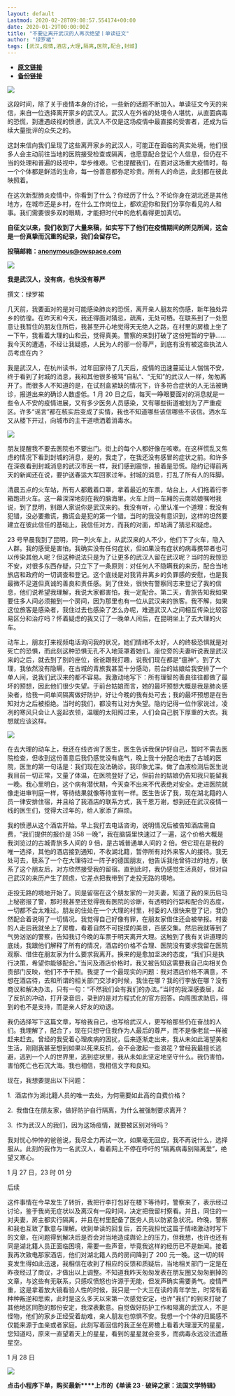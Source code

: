 ```yaml
---
layout: default
Lastmod: 2020-02-28T09:08:57.554174+00:00
date: 2020-01-29T00:00:00Z
title: "不要让离开武汉的人再次绝望丨单读征文"
author: "绿罗裙"
tags: [武汉,疫情,酒店,大理,隔离,医院,配合,封城]
---
```


* [**原文链接**](http://mp.weixin.qq.com/s?__biz=MzA3MzYzNjMyMA==&mid=2650193659&idx=2&sn=a206b19a488503683e15a140dc2723e5&chksm=870e1e74b07997620f40ec9f074142f04781e2122d75a8c48681a74946865bbf88dbcec8cf08#rd)
* [**备份链接**](http://archive.ph/dgLer)


![](/images/post/5e48163f1f3b0f0019e409bece5e3449.jpg)

  

这段时间，除了关于疫情本身的讨论，一些新的话题不断加入。单读征文今天的来信，来自一位选择离开家乡的武汉人。武汉人在外省的处境令人堪忧，从直面病毒的恐慌，到遭遇歧视的愤懑，武汉人不仅是这场疫情中最直接的受害者，还成为后续大量批评的众矢之的。

这封来信向我们呈现了这些离开家乡的武汉人，可能正在面临的真实处境，他们很多人会主动前往当地的医院接受检查或隔离，也愿意配合登记个人信息，但仍在不当的处理和普遍的歧视中，举步维艰。它也提醒我们，在面对这场重大疫情时，每一个个体都是鲜活的生命，每一份善意都弥足珍贵。所有人的命运，此刻都在彼此映照着。

在这次新型肺炎疫情中，你看到了什么？你经历了什么？不论你身在湖北还是其他地方，在城市还是乡村，在什么工作岗位上，都欢迎你和我们分享你看见的人和事。我们需要很多双的眼睛，才能把时代中的危机看得更加真切。

  

**自征文以来，我们收到了大量来稿，如实写下了他们在疫情期间的所见所闻，这会是一份真挚而沉重的纪录，我们会留存它。**

**投稿邮箱：anonymous@owspace.com**

  

![](/images/post/affc28fddff1d3f0aefb30dbee13758a.jpg)

  

**我是武汉人，没有病，也快没有尊严**

撰文：绿罗裙

几天前，我要面对的是对可能感染肺炎的恐慌，离开亲人朋友的伤感，新年独处异乡的彷徨。在昨天和今天，我还得面对猜忌，疏离，无处可栖。在联系到了一处愿意让我暂住的朋友住所后，我甚至开心地觉得天无绝人之路，在村里的房檐上坐了一下午，我看着大理的山和云，觉得真美。警察的来到打破了这份短暂的宁静……我今天的遭遇，不经让我疑惑，人民为人的那一份尊严，到底有没有被这些执法人员考虑在内？

我是武汉人，在杭州读书，过年回家待了几天后，疫情的迅速蔓延让人惴惴不安，终于看到了封城的消息，我和其他很多被骂“自私”、“无知”的武汉人一样，匆匆离开了。而很多人不知道的是，在试剂盒紧缺的情况下，许多符合症状的人无法被确诊，报道出来的确诊人数虚低。1 月 20 日之后，每天一睁眼要面对的消息就是一些令人不安的疫情进展，又有多少医务人员感染，又有哪些街道被划为了严重疫区。许多“谣言”都在核实后变成了实情，我也不知道哪些该信哪些不该信。洒水车又从楼下开过，向城市的主干道喷洒着消毒水。

![](/images/post/70a9343806c1b83d078819ddf23a74e6.jpg)

  

朋友提醒我不要去医院也不要出门。街上的每个人都好像在咳嗽。在这样慌乱又焦虑的情况下看到封城的消息，是的，我走了，在我还没有感冒的症状之前。和许多在深夜看到封城消息的武汉市民一样，我们感到震惊，接着是恐慌。隐约记得前两天的新闻还在说，要护送春运大军回家过年。封城的消息，打乱了所有人的阵脚。

清晨五点的火车站，所有人都戴着口罩，拿着最近的车票，站台上，人们拖着行李箱跑进火车。这一幕深深地刻在我的脑海里。火车上同一车厢的云南姑娘嘱咐我说，到了昆明，别跟人家说你是武汉来的。我没有听，心里认准一个道理：我没有犯错，没必要撒谎，撒谎会是犯的第一个错。当时的我没有意识到，这样的坦然要建立在彼此信任的基础上，我信任对方，而我的对面，却站满了猜忌和疑虑。

23 号早晨我到了昆明，同一列火车上，从武汉来的人不少，他们下了火车，隐入人群。我的感受是害怕，我确实没有任何症状，但如果没有症状的病毒携带者也可以传染其他人呢？但这种说法只是为了让更多的武汉人留在武汉呢？当时的我惊恐不安，对很多东西存疑，只立下了一条原则：对任何人不隐瞒我的来历，配合当地旅店和政府的一切调查和登记。这个底线是对我背井离乡的负罪感的安慰，也是我最微不足道但真诚的善良和责任感。到了住处，很快有警察同志来登记了我的信息，他们说希望我理解，我说大家都害怕，我一定配合。第二天，青旅告知我如果要住多人间必须搬到一个房间，因为那里也有一位从武汉来的旅客。我不解，如果这位旅客是感染者，我住过去也感染了怎么办呢，难道武汉人之间相互传染比较容易区分和治疗吗？怀着疑虑的我又订了一晚单人间后，在昆明坐上了去大理的火车。

动车上，朋友打来视频电话询问我的状况，她们情绪不太好，人的终极恐惧就是对死亡的恐惧，而此刻这种恐惧无孔不入地笼罩着她们。座位旁的夫妻听说我是武汉来的之后，就去到了别的座位，爸爸跟我打趣，说我们现在都是“瘟神”。到了大理，我依然没有隐瞒，在古城的青旅我甚至十分感动，前台的姑娘给我安排了一个单人间，说我们武汉来的都不容易。我激动地写下：所有理智的善良往往都做了最坏的预想，因此他们很少失望。于前台姑娘而言，她的最坏预想大概是我是肺炎感染者，给我一间单间隔离做好防护，好让今晚的我有处可去；我的最坏预想是在告知对方之后被拒绝。当时的我们，都没有让对方失望。隐约记得一位作家说过，凌冽的寒风只会让人竖起衣领，温暖的太阳照过来，人们会自己脱下厚重的大衣。我想就应该这样。

![](/images/post/2a6623c99217dc4c038bbad616cd2efd.jpg)

  

在去大理的动车上，我还在线咨询了医生，医生告诉我保护好自己，暂时不需去医院检查，但收到这份善意后我仍感觉没有底气，晚上我十分配合地去了古城的医院，医生的第一句话是：我们现在没法确诊。我印象尤深。做了血液检测后医生说我目前一切正常，又量了体温，在医院登好了记，但前台的姑娘仍告知我只能留我一晚。我心里明白，这个病有潜伏期，今天查不出来不代表绝对安全。走进医院就像走进审判庭一样，等待结果就像等待宣判一样。医生告诉了我，现在湖北籍的人员一律安排住宿，并且给了我酒店的联系方式，我千恩万谢，想到还在武汉疫情一线的医生们，觉得大过年的，给人家添了麻烦。

我的愤懑从这个酒店开始。早上我打去电话咨询，说明情况后被告知酒店需自费，“我们提供的报价是 358 一晚”，我在脑袋里快速过了一遍，这个价格大概是我浏览过的古城青旅多人间的 9 倍，是古城普通单人间的 2 倍。但它现在是我的唯一选择，其他的酒店接到通知，不收湖北籍，暂停所有对外来客人的接待。我无处可去，联系了一个在大理待过一阵子的德国朋友，他告诉我他曾待过的地方，联系了这个朋友后，对方欣然接受我的留宿。直到此时，我仍感觉生活真好，但对自己武汉的来历产生了顾虑，它差点把我带到了走投无路的境地。

走投无路的境地开始了。同是留宿在这个朋友家的一对夫妻，知道了我的来历后马上秘密报了警，那时我甚至还觉得我有医院的诊断，有透明的行踪和配合的态度，一切都不会太难过。朋友的住处在一个大理的村里，村委的人很快来登了记，我仍然配合着说明了一切情况。我觉得自己好像有罪，在朋友家借住还会被举报。村委的人走后我就坐上了房檐，看着自然不可捉摸的美景，百感交集。然后我就等到了气势汹汹的警察，告知我订今晚的车票于明天离开大理。这触到了我有关讲道理的底线，我跟他们解释了所有的情况，酒店的价格不合理、医院没有要求我留在医院观察、借住在朋友家为什么要求我离开。换来的是愈加坚决的态度，“我们只是执行决策，希望你能够配合。”当问及酒店价格时，我又被告知这需要我自己向相关负责部门反映，他们不予干预。我提了一个最现实的问题：我对酒店价格不满意，不想在酒店待，去和所谓的相关部门交涉的时候，我住在哪？我的行李放在哪？没有商议和解决办法，只有一句：“不然我们会有我们的办法。”当时的我深感委屈，起了反抗的冲动，打开录音后，录到的是对方程式化的官方回答。向周围求助后，得到的也不是支持，而是亲人好友的劝退。

我仍选择写下这篇文章，写给我自己，也写给武汉人，更写给那些仍在奋战的人们。我理解了，配合了，现在只想守住我作为人最后的尊严，而不是像老鼠一样被赶来赶去。曾经的我受着心理疾病的困扰，后来逐渐走出来，我从未如此渴望美和生活，刚刚我甚至想到如果以死来反抗，会不会激起一些浪花？曾经我最擅长逃避，逃到一个人的世界里，逃到症状里，我从未如此坚定地坚守什么。我仍害怕，害怕死亡也石沉大海。我也相信，我相信文字和良知。

现在，我想要提出以下问题：

1\.  酒店作为湖北籍人员的唯一去处，为何需要如此高的自费价格？

2\.  我借住在朋友家，做好防护自行隔离，为什么被强制要求离开？

3\.  作为武汉人的我们，因为这场疫情，就要被区别对待吗？

我对忧心忡忡的爸爸说，我尽全力再试一次，如果毫无回应，我不再说什么，选择服从。此刻的我作为一名武汉人，看着网上不停在呼吁的“隔离病毒别隔离爱”，绝望又寒心。

1 月 27 日，23 时 01 分

  

后续

  

这件事情在今早发生了转折，我把行李打包好在楼下等待时，警察来了，表示经过讨论，鉴于我尚无症状以及离汉有一段时间，决定把我留村察看。并且，同住的一对夫妻，房主都实行隔离，并且在村里配备了医务人员以防紧急状况。昨晚，警察和我也互致了歉意与理解。收到单读的回复后，首先我担忧这篇于情绪激动时写下的文章，在问题得到解决后是否会对当地造成舆论上的压力，但我想，也许也还有同是湖北籍人员正面临困境，需要一些声音，毕竟我这样的经历已不是新闻。接着我再次致电那家酒店，他们对湖北籍人员的房间降到了 200 元一晚。这一切的转变发生得如此迅速，我相信在收到了相应的反馈和质疑后，当地相关部门一定是在昨夜经过了商议，才做出以上调整。不知道我昨天匆匆发表在朋友圈又匆匆删掉的文章，与这些有无联系，只感叹愤怒也许源于无能，但发声确实需要勇气。疫情严重，这是拿着放大镜看验人性的时候，我只是一个大三在读的青年学生，时常有着种种叛逆和思索，此时是这么多天以来第一次感觉安定，也许"我们"的到来打破了其他地区同胞的那份安定，我深表歉意。自觉做好防护工作和隔离的武汉人，不是怪物，他们的家乡正经受着劫难，亲人朋友也惊惧不安。我想一个个体的归属感不仅能来源于血亲或者家庭。此刻写着回信的我正坐在房檐上看着大理漫天的星星，您知道吗，原来一直望着天上的星星，看到的星星就会变多，而病毒永远没法遮蔽星空。

  

1 月 28 日

  

![](/images/post/0aa0b95256826e6b732cf28e96b14549.jpg)

**点击小程序下单，购买最新****上市的《单读 23 · 破碎之家：法国文学特辑》**

